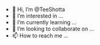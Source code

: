 - 👋 Hi, I’m @TeeShotta
- 👀 I’m interested in ...
- 🌱 I’m currently learning ...
- 💞️ I’m looking to collaborate on ...
- 📫 How to reach me ...

<!---
TeeShotta/TeeShotta is a ✨ special ✨ repository because its `README.md` (this file) appears on your GitHub profile.
You can click the Preview link to take a look at your changes.
--->
